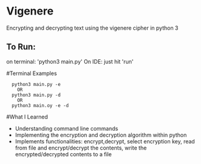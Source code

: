 # Vigenere
Encrypting and decrypting text using the vigenere cipher in python 3

## To Run:
on terminal: 'python3 main.py'
On IDE: just hit 'run' 

#Terminal Examples
```
  python3 main.py -e
    OR
  python3 main.py -d
    OR
  python3 main.oy -e -d 
```

#What I Learned
* Understanding command line commands
* Implementing the encryption and decryption algorithm within python 
* Implements functionalities: encrypt,decrypt, select encryption key, read from file and encrypt/decrypt the contents, write the encrypted/decrypted contents to a file

